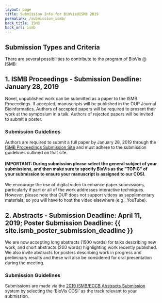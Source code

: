 ```yaml
---
layout: page
title: Submission Info for BioVis@ISMB 2019
permalink: /submission_ismb/
back_title: ISMB
back_url: ismb
---
```


## Submission Types and Criteria
There are several possibilities to contribute to the program of BioVis @ ISMB:

## 1. ISMB Proceedings - Submission Deadline: January 28, 2019

Novel, unpublished work can be submitted as a paper to the ISMB Proceedings. If accepted, manuscripts will be published in the OUP Journal Bioinformatics. Authors of accepted papers will be required to present their work at the symposium in a talk. Authors of rejected papers will be invited to submit a poster.

### Submission Guidelines

Authors are required to submit a full paper by January 28, 2019  through the [ISMB Proceedings Submission Site](https://www.iscb.org/ismbeccb2019-submit/proceedings) and must adhere to the submission guidelines outlined on that site. 

#### **IMPORTANT: During submission please select the general subject of your submissions, and then make sure to <strong>specify BioVis as the "TOPIC" of your submission</strong> to ensure your manuscript is assigned to our COSI.**

We encourage the use of digital video to enhance paper submissions, particularly if part or all of the work addresses interactive techniques. However, please note that OUP does not support videos as supplementary materials, so you will have to host the video elsewhere (e.g., YouTube).

## 2. Abstracts - Submission Deadline: April 11, 2019; Poster Submission Deadline: {{ site.ismb_poster_submission_deadline }}
We are now accepting long abstracts (1500 words) for talks describing new work, and short abstracts (200 words) highlighting work recently published. We also invite abstracts for posters describing work in progress and preliminary results and these will also be considered for oral presentation during the meeting.

### Submission Guidelines
Submissions are made via the [2019 ISMB/ECCB Abstracts Submission](https://easychair.org/conferences/?conf=ismbeccb2019abstract) system by selecting the ‘BioVis COSI’ as the track relevant to your submission. 